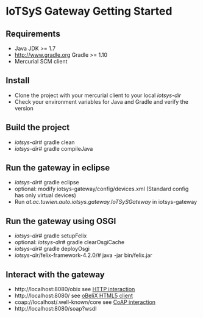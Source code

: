 # IoTSyS Gateway Getting Started #

## Requirements ##
  * Java JDK >= 1.7
  * http://www.gradle.org Gradle >= 1.10
  * Mercurial SCM client

## Install ##
  * Clone the project with your mercurial client to your local _iotsys-dir_
  * Check your environment variables for Java and Gradle and verify the version

## Build the project ##
  * _iotsys-dir_# gradle clean
  * _iotsys-dir_# gradle compileJava

## Run the gateway in eclipse ##
  * _iotsys-dir_# gradle eclipse
  * optional: modify iotsys-gateway/config/devices.xml (Standard config has only virtual devices)
  * Run _at.ac.tuwien.auto.iotsys.gateway.IoTSySGateway_ in iotsys-gateway

## Run the gateway using OSGI ##
  * _iotsys-dir_# gradle setupFelix
  * optional: _iotsys-dir_# gradle clearOsgiCache
  * _iotsys-dir_# gradle deployOsgi
  * _iotsys-dir_/felix-framework-4.2.0/# java -jar bin/felix.jar

## Interact with the gateway ##
  * http://localhost:8080/obix see [HTTP interaction](HTTPinteraction.md)
  * http://localhost:8080/ see [oBeliX HTML5 client](oBeliX.md)
  * coap://localhost/.well-known/core see [CoAP interaction](COAPinteraction.md)
  * http://localhost:8080/soap?wsdl





